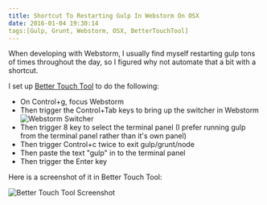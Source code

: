 ```yaml
---
title: Shortcut To Restarting Gulp In Webstorm On OSX
date: 2016-01-04 19:30:14
tags:[Gulp, Grunt, Webstorm, OSX, BetterTouchTool]
---
```


When developing with Webstorm, I usually find myself restarting gulp tons of times throughout the day, so I figured why not automate that a bit with a shortcut.

I set up [Better Touch Tool](http://www.boastr.net) to do the following:

* On Control+g, focus Webstorm
* Then trigger the Control+Tab keys to bring up the switcher in Webstorm ![Webstorm Switcher](http://coopcoding.com/assets/images/blogpostimages/webstorm-switcher.png)
* Then trigger 8 key to select the terminal panel (I prefer running gulp from the terminal panel rather than it's own panel)
* Then trigger Control+c twice to exit gulp/grunt/node
* Then paste the text "gulp" in to the terminal panel
* Then trigger the Enter key

Here is a screenshot of it in Better Touch Tool:

![Better Touch Tool Screenshot](http://coopcoding.com/assets/images/blogpostimages/BetterTouchTool.png)